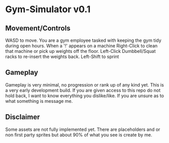 # Gym-Simulator v0.1

## Movement/Controls
WASD to move. You are a gym employee tasked with keeping the gym tidy during open hours. 
When a '!' appears on a machine Right-Click to clean that machine or pick up weights off the floor.
Left-Click Dumbbell/Squat racks to re-insert the weights back.
Left-Shift to sprint
## Gameplay
Gameplay is very minimal, no progression or rank up of any kind yet. This is a very early development build. 
If you are given access to this repo do not hold back, I want to know everything you dislike/like. 
If you are unsure as to what something is message me.

## Disclaimer
Some assets are not fully implemented yet. There are placeholders and or non first party sprites but about 90% of what you see is create by me. 

